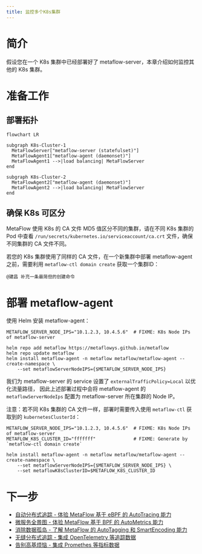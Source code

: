 ```yaml
---
title: 监控多个K8s集群
---
```


# 简介

假设您在一个 K8s 集群中已经部署好了 metaflow-server，本章介绍如何监控其他的 K8s 集群。

# 准备工作

## 部署拓扑

```mermaid
flowchart LR

subgraph K8s-Cluster-1
  MetaFlowServer["metaflow-server (statefulset)"]
  MetaFlowAgent1["metaflow-agent (daemonset)"]
  MetaFlowAgent1 -->|load balancing| MetaFlowServer
end

subgraph K8s-Cluster-2
  MetaFlowAgent2["metaflow-agent (daemonset)"]
  MetaFlowAgent2 -->|load balancing| MetaFlowServer
end
```

## 确保 K8s 可区分

MetaFlow 使用 K8s 的 CA 文件 MD5 值区分不同的集群，请在不同 K8s 集群的 Pod 中查看 `/run/secrets/kubernetes.io/serviceaccount/ca.crt` 文件，确保不同集群的 CA 文件不同。

若您的 K8s 集群使用了同样的 CA 文件，在一个新集群中部署 metaflow-agent 之前，需要利用 `metaflow-ctl domain create` 获取一个集群ID：
```console
@建昌 补充一条最简但的创建命令
```

# 部署 metaflow-agent

使用 Helm 安装 metaflow-agent：
```console
METAFLOW_SERVER_NODE_IPS="10.1.2.3, 10.4.5.6"  # FIXME: K8s Node IPs of metaflow-server

helm repo add metaflow https://metaflowys.github.io/metaflow
helm repo update metaflow
helm install metaflow-agent -n metaflow metaflow/metaflow-agent --create-namespace \
    --set metaflowServerNodeIPS={$METAFLOW_SERVER_NODE_IPS}
```

我们为 metaflow-server 的 service 设置了 `externalTrafficPolicy=Local` 以优化流量路径，
因此上述部署过程中会将 metaflow-agent 的 `metaflowServerNodeIps` 配置为 metaflow-server 所在集群的 Node IP。

注意：若不同 K8s 集群的 CA 文件一样，部署时需要传入使用 `metaflow-ctl` 获取到的 `kubernetesClusterId`：
```console
METAFLOW_SERVER_NODE_IPS="10.1.2.3, 10.4.5.6"  # FIXME: K8s Node IPs of metaflow-server
METAFLOW_K8S_CLUSTER_ID="fffffff"              # FIXME: Generate by `metaflow-ctl domain create`

helm install metaflow-agent -n metaflow metaflow/metaflow-agent --create-namespace \
    --set metaflowServerNodeIPS={$METAFLOW_SERVER_NODE_IPS} \
    --set metaflowK8sClusterID=$METAFLOW_K8S_CLUSTER_ID
```

# 下一步

- [自动分布式追踪 - 体验 MetaFlow 基于 eBPF 的 AutoTracing 能力](../auto-tracing/overview.html)
- [微服务全景图 - 体验 MetaFlow 基于 BPF 的 AutoMetrics 能力](../auto-metrics/overview.html)
- [消除数据孤岛 - 了解 MetaFlow 的 AutoTagging 和 SmartEncoding 能力](../auto-tagging/elimilate-data-silos.html)
- [无缝分布式追踪 - 集成 OpenTelemetry 等追踪数据](../integration/tracing/overview.html)
- [告别高基烦恼 - 集成 Promethes 等指标数据](../integration/metrics/overview.html)

